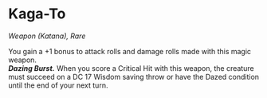 # Kaga-To
*Weapon (Katana), Rare*

You gain a +1 bonus to attack rolls and damage rolls made with this magic weapon.  
***Dazing Burst.*** When you score a Critical Hit with this weapon, the creature must succeed on a DC 17 Wisdom saving throw or have the Dazed condition until the end of your next turn.